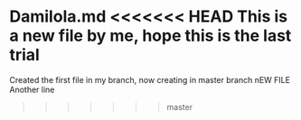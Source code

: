 Damilola.md
<<<<<<< HEAD
This is a new file by me, hope this is the last trial
=======
Created the first file in my branch, now creating in master branch
nEW FILE 
Another line
>>>>>>> master
